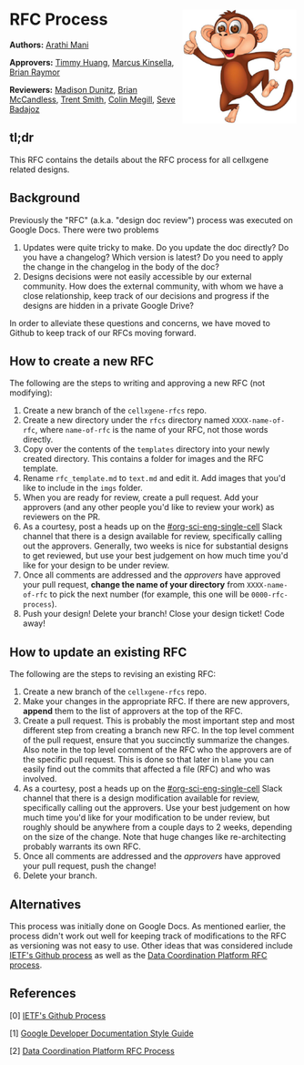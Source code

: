 # RFC Process <img style="float: right;" src="./imgs/monkey_mascot.jpg" width="200">

**Authors:** [Arathi Mani](mailto:arathi.mani@chanzuckerberg.com)

**Approvers:** [Timmy Huang](mailto:thuang@chanzuckerberg.com), [Marcus Kinsella](mkinsella@chanzuckerberg.com), [Brian Raymor](mailto:braymor@chanzuckerberg.com)

**Reviewers:** [Madison Dunitz](madison.dunitz@chanzuckerberg.com), [Brian McCandless](bmccandless@chanzuckerberg.com), [Trent Smith](trent.smith@chanzuckerberg.com), [Colin Megill](colin.megill@chanzuckerberg.com), [Seve Badajoz](sbadajoz@chanzuckerberg.com)

## tl;dr 

This RFC contains the details about the RFC process for all cellxgene related designs.


## Background

Previously the "RFC" (a.k.a. "design doc review") process was executed on Google Docs. There were two problems

1. Updates were quite tricky to make. Do you update the doc directly? Do you have a changelog? Which version is latest? Do you need to apply the change in the changelog in the body of the doc? 
2. Designs decisions were not easily accessible by our external community. How does the external community, with whom we have a close relationship, keep track of our decisions and progress if the designs are hidden in a private Google Drive?

In order to alleviate these questions and concerns, we have moved to Github to keep track of our RFCs moving forward.


## How to create a new RFC

The following are the steps to writing and approving a new RFC (not modifying):

1. Create a new branch of the `cellxgene-rfcs` repo.
2. Create a new directory under the `rfcs` directory named `XXXX-name-of-rfc`, where `name-of-rfc` is the name of your RFC, not those words directly.
3. Copy over the contents of the `templates` directory into your newly created directory. This contains a folder for images and the RFC template.
4. Rename `rfc_template.md` to `text.md` and edit it. Add images that you'd like to include in the `imgs` folder.
5. When you are ready for review, create a pull request. Add your approvers (and any other people you'd like to review your work) as reviewers on the PR. 
6. As a courtesy, post a heads up on the [#org-sci-eng-single-cell](https://chanzuckerbergteam.slack.com/archives/GQGPP7925) Slack channel that there is a design available for review, specifically calling out the approvers. Generally, two weeks is nice for substantial designs to get reviewed, but use your best judgement on how much time you'd like for your design to be under review.
7. Once all comments are addressed and the *approvers* have approved your pull request, **change the name of your directory** from `XXXX-name-of-rfc` to pick the next number (for example, this one will be `0000-rfc-process`).
8. Push your design! Delete your branch! Close your design ticket! Code away!


## How to update an existing RFC

The following are the steps to revising an existing RFC:

1. Create a new branch of the `cellxgene-rfcs` repo.
2. Make your changes in the appropriate RFC. If there are new approvers, **append** them to the list of approvers at the top of the RFC.
3. Create a pull request. This is probably the most important step and most different step from creating a branch new RFC. In the top level comment of the pull request, ensure that you succinctly summarize the changes. Also note in the top level comment of the RFC who the approvers are of the specific pull request. This is done so that later in `blame` you can easily find out the commits that affected a file (RFC) and who was involved.
4. As a courtesy, post a heads up on the [#org-sci-eng-single-cell](https://chanzuckerbergteam.slack.com/archives/GQGPP7925) Slack channel that there is a design modification available for review, specifically calling out the approvers. Use your best judgement on how much time you'd like for your modification to be under review, but roughly should be anywhere from a couple days to 2 weeks, depending on the size of the change. Note that huge changes like re-architecting probably warrants its own RFC.
5. Once all comments are addressed and the *approvers* have approved your pull request, push the change!
6. Delete your branch.


## Alternatives

This process was initially done on Google Docs. As mentioned earlier, the process didn't work out well for keeping track of modifications to the RFC as versioning was not easy to use. Other ideas that was considered include [IETF's Github process](https://tools.ietf.org/html/draft-ietf-git-using-github-06) as well as the [Data Coordination Platform RFC process](https://github.com/HumanCellAtlas/dcp-community/blob/master/rfcs/text/0001-rfc-process.md).

## References

[0] [IETF's Github Process](https://tools.ietf.org/html/draft-ietf-git-using-github-06)

[1] [Google Developer Documentation Style Guide](https://developers.google.com/style/highlights#introduction_1)

[2] [Data Coordination Platform RFC Process](https://github.com/HumanCellAtlas/dcp-community/blob/master/rfcs/text/0001-rfc-process.md)
